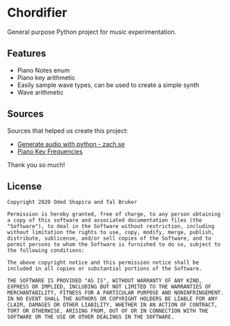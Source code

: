 # Chordifier
General purpose Python project for music experimentation.

## Features
* Piano Notes enum
* Piano key arithmetic
* Easily sample wave types, can be used to create a simple synth
* Wave arithmetic

## Sources
Sources that helped us create this project:
* [Generate audio with python - zach.se](https://zach.se/generate-audio-with-python/)
* [Piano Key Frequencies](https://en.m.wikipedia.org/wiki/Piano_key_frequencies)

Thank you so much!
## License
```
Copyright 2020 Oded Shapira and Tal Bruker

Permission is hereby granted, free of charge, to any person obtaining a copy of this software and associated documentation files (the "Software"), to deal in the Software without restriction, including without limitation the rights to use, copy, modify, merge, publish, distribute, sublicense, and/or sell copies of the Software, and to permit persons to whom the Software is furnished to do so, subject to the following conditions:

The above copyright notice and this permission notice shall be included in all copies or substantial portions of the Software.

THE SOFTWARE IS PROVIDED "AS IS", WITHOUT WARRANTY OF ANY KIND, EXPRESS OR IMPLIED, INCLUDING BUT NOT LIMITED TO THE WARRANTIES OF MERCHANTABILITY, FITNESS FOR A PARTICULAR PURPOSE AND NONINFRINGEMENT. IN NO EVENT SHALL THE AUTHORS OR COPYRIGHT HOLDERS BE LIABLE FOR ANY CLAIM, DAMAGES OR OTHER LIABILITY, WHETHER IN AN ACTION OF CONTRACT, TORT OR OTHERWISE, ARISING FROM, OUT OF OR IN CONNECTION WITH THE SOFTWARE OR THE USE OR OTHER DEALINGS IN THE SOFTWARE.
```
